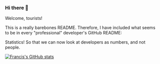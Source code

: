 ### Hi there 👋

Welcome, tourists! 

This is a really barebones README. Therefore, I have included what seems to be in every "professional" developer's GitHub README:

Statistics!
So that we can now look at developers as numbers, and not people.

[![Francis's GitHub stats](https://github-readme-stats.vercel.app/api?username=francisdbillones)](https://github.com/anuraghazra/github-readme-stats)
